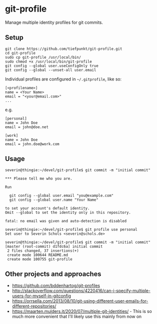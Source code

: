 # git-profile
Manage multiple identity profiles for git commits.

## Setup

```
git clone https://github.com/tiefpunkt/git-profile.git
cd git-profile
sudo cp git-profile /usr/local/bin/
sudo chmod +x /usr/local/bin/git-profile
git config --global user.useConfigOnly true
git config --global --unset-all user.email
```

Individual profiles are configured in ``~/.gitprofile``, like so:
```
[<profilename>]
name = <Your Name>
email = "<your@email.com>"
...
```

e.g.
```
[personal]
name = John Doe
email = john@doe.net

[work]
name = John Doe
email = john.doe@work.com
```

## Usage
```
severin@thingie:~/devel/git-profile$ git commit -m "initial commit"

*** Please tell me who you are.

Run

  git config --global user.email "you@example.com"
  git config --global user.name "Your Name"

to set your account's default identity.
Omit --global to set the identity only in this repository.

fatal: no email was given and auto-detection is disabled

severin@thingie:~/devel/git-profile$ git profile use personal
Set user to Severin Schols <severin@schols.de>

severin@thingie:~/devel/git-profile$ git commit -m "initial commit"
[master (root-commit) d1fdc6a] initial commit
 2 files changed, 37 insertions(+)
 create mode 100644 README.md
 create mode 100755 git-profile
```

## Other projects and approaches

* https://github.com/bddenhartog/git-profiles
* http://stackoverflow.com/questions/4220416/can-i-specify-multiple-users-for-myself-in-gitconfig
* https://orrsella.com/2013/08/10/git-using-different-user-emails-for-different-repositories/
* https://maarten.mulders.it/2020/07/multiple-git-identities/ - This is so much more convenient that I'll likely use this mainly from now on
